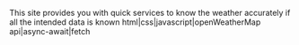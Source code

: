 This site provides you with quick services to know the weather accurately if all the intended data is known
html|css|javascript|openWeatherMap api|async-await|fetch
